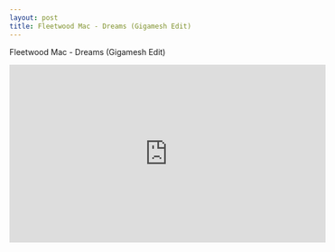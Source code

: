 ```yaml
---
layout: post
title: Fleetwood Mac - Dreams (Gigamesh Edit)
---
```


Fleetwood Mac - Dreams (Gigamesh Edit)

<iframe width="560" height="315" src="https://www.youtube.com/embed/pOlWbSUQASs" frameborder="0" allow="autoplay; encrypted-media" allowfullscreen></iframe>

